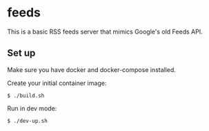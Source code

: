 # feeds

This is a basic RSS feeds server that mimics Google's old Feeds API.

## Set up

Make sure you have docker and docker-compose installed.

Create your initial container image:

    $ ./build.sh

Run in dev mode:

    $ ./dev-up.sh
